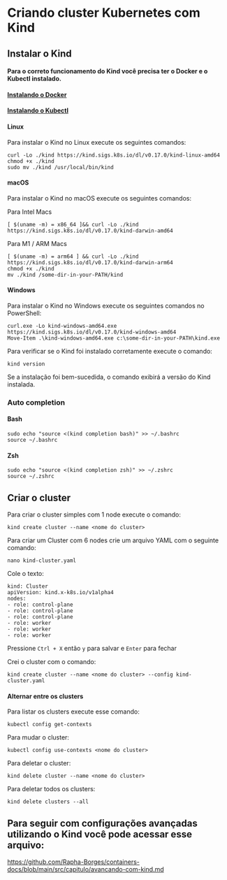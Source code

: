 # Criando cluster Kubernetes com Kind

## Instalar o Kind

#### Para o correto funcionamento do Kind você precisa ter o Docker e o Kubectl instalado.

#### [Instalando o Docker](https://github.com/Rapha-Borges/containers-docs/blob/main/src/capitulo/instalando-o-docker.md)

#### [Instalando o Kubectl](https://github.com/Rapha-Borges/containers-docs/blob/main/src/capitulo/instalando-o-kubectl.md)

#### Linux

Para instalar o Kind no Linux execute os seguintes comandos:

```
curl -Lo ./kind https://kind.sigs.k8s.io/dl/v0.17.0/kind-linux-amd64
chmod +x ./kind
sudo mv ./kind /usr/local/bin/kind
```

#### macOS

Para instalar o Kind no macOS execute os seguintes comandos:

Para Intel Macs

```
[ $(uname -m) = x86_64 ]&& curl -Lo ./kind https://kind.sigs.k8s.io/dl/v0.17.0/kind-darwin-amd64
```

Para M1 / ARM Macs

```
[ $(uname -m) = arm64 ] && curl -Lo ./kind https://kind.sigs.k8s.io/dl/v0.17.0/kind-darwin-arm64
chmod +x ./kind
mv ./kind /some-dir-in-your-PATH/kind
```

#### Windows

Para instalar o Kind no Windows execute os seguintes comandos no PowerShell:

```
curl.exe -Lo kind-windows-amd64.exe https://kind.sigs.k8s.io/dl/v0.17.0/kind-windows-amd64
Move-Item .\kind-windows-amd64.exe c:\some-dir-in-your-PATH\kind.exe
```

Para verificar se o Kind foi instalado corretamente execute o comando:

```
kind version
```

Se a instalação foi bem-sucedida, o comando exibirá a versão do Kind instalada.

### Auto completion

#### Bash

```
sudo echo "source <(kind completion bash)" >> ~/.bashrc
source ~/.bashrc
```

#### Zsh

```
sudo echo "source <(kind completion zsh)" >> ~/.zshrc
source ~/.zshrc
```

## Criar o cluster

Para criar o cluster simples com 1 node execute o comando:

```
kind create cluster --name <nome do cluster>
```

Para criar um Cluster com 6 nodes crie um arquivo YAML com o seguinte comando:

```
nano kind-cluster.yaml
```

Cole o texto:

```
kind: Cluster
apiVersion: kind.x-k8s.io/v1alpha4
nodes:
- role: control-plane
- role: control-plane
- role: control-plane
- role: worker
- role: worker
- role: worker
```

Pressione ```Ctrl + X``` então ```y``` para salvar e ```Enter``` para fechar

Crei o cluster com o comando:

```
kind create cluster --name <nome do cluster> --config kind-cluster.yaml
```

#### Alternar entre os clusters

Para listar os clusters execute esse comando:

```
kubectl config get-contexts
```

Para mudar o cluster:

```
kubectl config use-contexts <nome do cluster>
```

Para deletar o cluster:

```
kind delete cluster --name <nome do cluster>
```

Para deletar todos os clusters:

```
kind delete clusters --all
```

## Para seguir com configurações avançadas utilizando o Kind você pode acessar esse arquivo:

https://github.com/Rapha-Borges/containers-docs/blob/main/src/capitulo/avancando-com-kind.md
